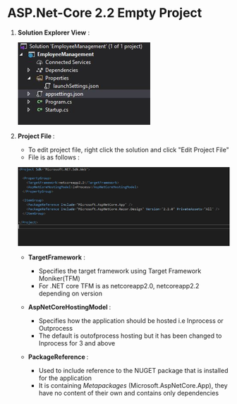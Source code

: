 # ASP.Net-Core 2.2 Empty Project

1. <b>Solution Explorer View</b> :

    ![Solution Explorer](https://github.com/KarkiBindu/ASP.Net-Core/blob/main/SolutionExplorer.JPG)
    
2. <b> Project File </b> :
    - To edit project file, right click the solution and click "Edit Project File"
    - File is as follows :
    
    ![Project File](https://github.com/KarkiBindu/ASP.Net-Core/blob/main/ProjectFile.JPG)
    
    - <b>TargetFramework</b> : 
        - Specifies the target framework using Target Framework Moniker(TFM)
        - For .NET core TFM is as netcoreapp2.0, netcoreapp2.2 depending on version
        
    - <b> AspNetCoreHostingModel </b> :
        - Specifies how the application should be hosted i.e Inprocess or Outprocess
        - The default is outofprocess hosting but it has been changed to Inprocess for 3 and above
        
    - <b> PackageReference </b> :
        - Used to include reference to the NUGET package that is installed for the application
        - It is containing <i> Metapackages </i> (Microsoft.AspNetCore.App), they have no content of their own and contains only dependencies
